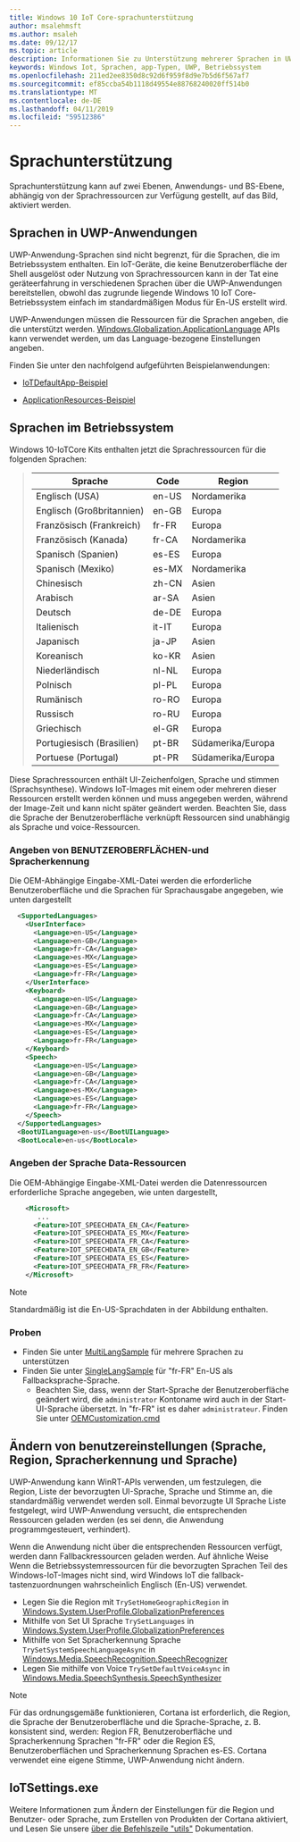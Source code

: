 ```yaml
---
title: Windows 10 IoT Core-sprachunterstützung
author: msalehmsft
ms.author: msaleh
ms.date: 09/12/17
ms.topic: article
description: Informationen Sie zu Unterstützung mehrerer Sprachen in UWP-Anwendungen und Betriebssystem unter IoT Core.
keywords: Windows Iot, Sprachen, app-Typen, UWP, Betriebssystem
ms.openlocfilehash: 211ed2ee8350d8c92d6f959f8d9e7b5d6f567af7
ms.sourcegitcommit: ef85ccba54b1118d49554e88768240020ff514b0
ms.translationtype: MT
ms.contentlocale: de-DE
ms.lasthandoff: 04/11/2019
ms.locfileid: "59512386"
---
```

# <a name="language-support"></a>Sprachunterstützung

Sprachunterstützung kann auf zwei Ebenen, Anwendungs- und BS-Ebene, abhängig von der Sprachressourcen zur Verfügung gestellt, auf das Bild, aktiviert werden.

## <a name="languages-in-uwp-applications"></a>Sprachen in UWP-Anwendungen
UWP-Anwendung-Sprachen sind nicht begrenzt, für die Sprachen, die im Betriebssystem enthalten.  Ein IoT-Geräte, die keine Benutzeroberfläche der Shell ausgelöst oder Nutzung von Sprachressourcen kann in der Tat eine geräteerfahrung in verschiedenen Sprachen über die UWP-Anwendungen bereitstellen, obwohl das zugrunde liegende Windows 10 IoT Core-Betriebssystem einfach im standardmäßigen Modus für En-US erstellt wird. 

UWP-Anwendungen müssen die Ressourcen für die Sprachen angeben, die die unterstützt werden. [Windows.Globalization.ApplicationLanguage](https://docs.microsoft.com/uwp/api/windows.globalization.applicationlanguages) APIs kann verwendet werden, um das Language-bezogene Einstellungen angeben.

Finden Sie unter den nachfolgend aufgeführten Beispielanwendungen:

* [IoTDefaultApp-Beispiel](https://developer.microsoft.com/en-us/windows/iot/samples/iotdefaultapp)

* [ApplicationResources-Beispiel](https://github.com/Microsoft/Windows-universal-samples/tree/master/Samples/ApplicationResources)


## <a name="languages-in-os"></a>Sprachen im Betriebssystem

Windows 10-IoTCore Kits enthalten jetzt die Sprachressourcen für die folgenden Sprachen:

> | Sprache  | Code | Region |
> |-------------|-----|-----|
> | Englisch (USA) | en-US | Nordamerika | 
> | Englisch (Großbritannien) | en-GB | Europa |
> | Französisch (Frankreich) | fr-FR | Europa |
> | Französisch (Kanada) | fr-CA | Nordamerika |
> | Spanisch (Spanien) | es-ES | Europa |
> | Spanisch (Mexiko) | es-MX | Nordamerika |
> | Chinesisch | zh-CN | Asien | 
> | Arabisch | ar-SA | Asien |
> | Deutsch | de-DE | Europa |
> | Italienisch | it-IT | Europa | 
> | Japanisch | ja-JP | Asien |
> | Koreanisch | ko-KR | Asien |
> | Niederländisch | nl-NL | Europa |
> | Polnisch | pl-PL | Europa | 
> | Rumänisch | ro-RO | Europa |
> | Russisch | ro-RU | Europa |
> | Griechisch | el-GR | Europa |
> | Portugiesisch (Brasilien) | pt-BR | Südamerika/Europa |
> | Portuese (Portugal) | pt-PR | Südamerika/Europa |

Diese Sprachressourcen enthält UI-Zeichenfolgen, Sprache und stimmen (Sprachsynthese). Windows IoT-Images mit einem oder mehreren dieser Ressourcen erstellt werden können und muss angegeben werden, während der Image-Zeit und kann nicht später geändert werden. Beachten Sie, dass die Sprache der Benutzeroberfläche verknüpft Ressourcen sind unabhängig als Sprache und voice-Ressourcen.

### <a name="specifying-ui-and-speech-resources"></a>Angeben von BENUTZEROBERFLÄCHEN-und Spracherkennung 
Die OEM-Abhängige Eingabe-XML-Datei werden die erforderliche Benutzeroberfläche und die Sprachen für Sprachausgabe angegeben, wie unten dargestellt

``` xml
  <SupportedLanguages>
    <UserInterface>
      <Language>en-US</Language>
      <Language>en-GB</Language> 
      <Language>fr-CA</Language> 
      <Language>es-MX</Language> 
      <Language>es-ES</Language> 
      <Language>fr-FR</Language>
    </UserInterface>
    <Keyboard>
      <Language>en-US</Language>
      <Language>en-GB</Language> 
      <Language>fr-CA</Language> 
      <Language>es-MX</Language> 
      <Language>es-ES</Language> 
      <Language>fr-FR</Language>
    </Keyboard>
    <Speech>
      <Language>en-US</Language>
      <Language>en-GB</Language> 
      <Language>fr-CA</Language> 
      <Language>es-MX</Language> 
      <Language>es-ES</Language> 
      <Language>fr-FR</Language>
    </Speech>
  </SupportedLanguages>
  <BootUILanguage>en-us</BootUILanguage>
  <BootLocale>en-us</BootLocale>
```


### <a name="specifying-speech-data-resources"></a>Angeben der Sprache Data-Ressourcen
Die OEM-Abhängige Eingabe-XML-Datei werden die Datenressourcen erforderliche Sprache angegeben, wie unten dargestellt,

``` xml
    <Microsoft>
       ...
      <Feature>IOT_SPEECHDATA_EN_CA</Feature>
      <Feature>IOT_SPEECHDATA_ES_MX</Feature> 
      <Feature>IOT_SPEECHDATA_FR_CA</Feature> 
      <Feature>IOT_SPEECHDATA_EN_GB</Feature>
      <Feature>IOT_SPEECHDATA_ES_ES</Feature>  
      <Feature>IOT_SPEECHDATA_FR_FR</Feature> 
    </Microsoft>
```

> [!NOTE]
> Standardmäßig ist die En-US-Sprachdaten in der Abbildung enthalten.

### <a name="samples"></a>Proben
* Finden Sie unter [MultiLangSample](https://github.com/ms-iot/iot-adk-addonkit/tree/master/Workspace/Source-arm/Products/MultiLangSample) für mehrere Sprachen zu unterstützen
* Finden Sie unter [SingleLangSample](https://github.com/ms-iot/iot-adk-addonkit/tree/master/Workspace/Source-arm/Products/SingleLangSample) für "fr-FR" En-US als Fallbacksprache-Sprache.
    * Beachten Sie, dass, wenn der Start-Sprache der Benutzeroberfläche geändert wird, die `administrator` Kontoname wird auch in der Start-UI-Sprache übersetzt. In "fr-FR" ist es daher `administrateur`. Finden Sie unter [OEMCustomization.cmd](https://github.com/ms-iot/iot-adk-addonkit/tree/master/Workspace/Source-arm/Products/SingleLangSample/oemcustomization.cmd)

## <a name="changing-user-preferences-language-region-speech-and-voice"></a>Ändern von benutzereinstellungen (Sprache, Region, Spracherkennung und Sprache)

UWP-Anwendung kann WinRT-APIs verwenden, um festzulegen, die Region, Liste der bevorzugten UI-Sprache, Sprache und Stimme an, die standardmäßig verwendet werden soll. Einmal bevorzugte UI Sprache Liste festgelegt, wird UWP-Anwendung versucht, die entsprechenden Ressourcen geladen werden (es sei denn, die Anwendung programmgesteuert, verhindert).
 
Wenn die Anwendung nicht über die entsprechenden Ressourcen verfügt, werden dann Fallbackressourcen geladen werden. Auf ähnliche Weise Wenn die Betriebssystemressourcen für die bevorzugten Sprachen Teil des Windows-IoT-Images nicht sind, wird Windows IoT die fallback-tastenzuordnungen wahrscheinlich Englisch (En-US) verwendet.

* Legen Sie die Region mit `TrySetHomeGeographicRegion` in [Windows.System.UserProfile.GlobalizationPreferences](https://docs.microsoft.com/uwp/api/windows.system.userprofile.globalizationpreferences)
* Mithilfe von Set UI Sprache `TrySetLanguages` in [Windows.System.UserProfile.GlobalizationPreferences](https://docs.microsoft.com/uwp/api/windows.system.userprofile.globalizationpreferences)
* Mithilfe von Set Spracherkennung Sprache `TrySetSystemSpeechLanguageAsync` in [Windows.Media.SpeechRecognition.SpeechRecognizer](https://docs.microsoft.com/uwp/api/windows.media.speechrecognition.speechrecognizer)
* Legen Sie mithilfe von Voice `TrySetDefaultVoiceAsync` in [Windows.Media.SpeechSynthesis.SpeechSynthesizer](https://docs.microsoft.com/en-us/uwp/api/windows.media.speechsynthesis.speechsynthesizer)

> [!NOTE]
> Für das ordnungsgemäße funktionieren, Cortana ist erforderlich, die Region, die Sprache der Benutzeroberfläche und die Sprache-Sprache, z. B. konsistent sind, werden: Region FR, Benutzeroberfläche und Spracherkennung Sprachen "fr-FR" oder die Region ES, Benutzeroberflächen und Spracherkennung Sprachen es-ES. Cortana verwendet eine eigene Stimme, UWP-Anwendung nicht ändern.

## <a name="iotsettingsexe"></a>IoTSettings.exe

Weitere Informationen zum Ändern der Einstellungen für die Region und Benutzer- oder Sprache, zum Erstellen von Produkten der Cortana aktiviert, und Lesen Sie unsere [über die Befehlszeile "utils"](../manage-your-device/CommandLineUtils.md) Dokumentation.
